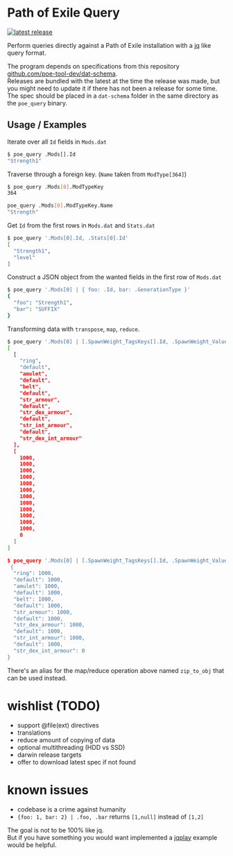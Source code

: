 # Path of Exile Query

[![latest release](https://img.shields.io/github/v/release/ex-nihil/poe-query?label=latest%20release "latest release")](https://github.com/ex-nihil/poe-query/releases/latest)

Perform queries directly against a Path of Exile installation with a [jq](https://stedolan.github.io/jq/) like query format.

The program depends on specifications from this repository [github.com/poe-tool-dev/dat-schema](https://github.com/poe-tool-dev/dat-schema/tree/main/dat-schema).  
Releases are bundled with the latest at the time the release was made, but you might need to update it if there has not been a release for some time.  
The spec should be placed in a `dat-schema` folder in the same directory as the `poe_query` binary.

## Usage / Examples

Iterate over all `Id` fields in `Mods.dat`
```sh 
$ poe_query .Mods[].Id
"Strength1"
```

Traverse through a foreign key. (`Name` taken from `ModType[364]`)
```sh
$ poe_query .Mods[0].ModTypeKey
364

poe_query .Mods[0].ModTypeKey.Name
"Strength"
```

Get `Id` from the first rows in `Mods.dat` and `Stats.dat`
```sh
$ poe_query '.Mods[0].Id, .Stats[0].Id'
[
  "Strength1",
  "level"
]
```

Construct a JSON object from the wanted fields in the first row of `Mods.dat`
```sh
$ poe_query '.Mods[0] | { foo: .Id, bar: .GenerationType }'
{
  "foo": "Strength1",
  "bar": "SUFFIX"
}
```

Transforming data with `transpose`, `map`, `reduce`.
```sh
$ poe_query '.Mods[0] | [.SpawnWeight_TagsKeys[].Id, .SpawnWeight_Values]'
[
  [
    "ring",
    "default",
    "amulet",
    "default",
    "belt",
    "default",
    "str_armour",
    "default",
    "str_dex_armour",
    "default",
    "str_int_armour",
    "default",
    "str_dex_int_armour"
  ],
  [
    1000,
    1000,
    1000,
    1000,
    1000,
    1000,
    1000,
    1000,
    1000,
    1000,
    1000,
    1000,
    0
  ]
]

$ poe_query '.Mods[0] | [.SpawnWeight_TagsKeys[].Id, .SpawnWeight_Values] | transpose | map({([0]): [1]}) | reduce .[] as $item ({}; . + $item)
 {
  "ring": 1000,
  "default": 1000,
  "amulet": 1000,
  "default": 1000,
  "belt": 1000,
  "default": 1000,
  "str_armour": 1000,
  "default": 1000,
  "str_dex_armour": 1000,
  "default": 1000,
  "str_int_armour": 1000,
  "default": 1000,
  "str_dex_int_armour": 0
}
```
There's an alias for the map/reduce operation above named `zip_to_obj` that can be used instead.

# wishlist (TODO)
 - support @file(ext) directives
 - translations
 - reduce amount of copying of data
 - optional multithreading (HDD vs SSD)
 - darwin release targets
 - offer to download latest spec if not found

 # known issues
   - codebase is a crime against humanity
   - `{foo: 1, bar: 2} | .foo, .bar` returns `[1,null]` instead of `[1,2]`

The goal is not to be 100% like jq.  
But if you have something you would want implemented a [jqplay](https://jqplay.org/) example would be helpful.
